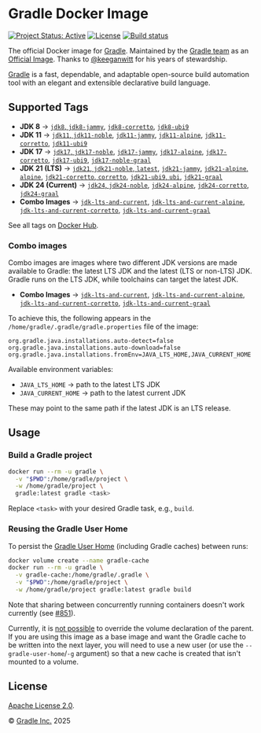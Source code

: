 # Gradle Docker Image

[![Project Status: Active](https://www.repostatus.org/badges/latest/active.svg)](https://www.repostatus.org/#active)
[![License](https://img.shields.io/badge/License-Apache_2.0-blue.svg)](/LICENSE)
[![Build status](https://github.com/gradle/docker-gradle/workflows/GitHub%20CI/badge.svg)](https://github.com/gradle/docker-gradle/actions?query=workflow%3A%22GitHub+CI%22)

The official Docker image for [Gradle](https://gradle.org/).
Maintained by the [Gradle team](https://github.com/gradle/docker-gradle) as an [Official Image](https://github.com/docker-library/official-images). Thanks to [@keeganwitt](https://github.com/keeganwitt) for his years of stewardship.

[Gradle](https://gradle.org/) is a fast, dependable, and adaptable open-source build automation tool with an elegant and extensible declarative build language.

## Supported Tags

- **JDK 8** → [`jdk8`, `jdk8-jammy`](jdk8-jammy/Dockerfile), [`jdk8-corretto`](jdk8-corretto/Dockerfile), [`jdk8-ubi9`](jdk8-ubi9/Dockerfile)
- **JDK 11** → [`jdk11`, `jdk11-noble`](jdk11-noble/Dockerfile), [`jdk11-jammy`](jdk11-jammy/Dockerfile), [`jdk11-alpine`](jdk11-alpine/Dockerfile), [`jdk11-corretto`](jdk11-corretto/Dockerfile), [`jdk11-ubi9`](jdk11-ubi9/Dockerfile)
- **JDK 17** → [`jdk17`, `jdk17-noble`](jdk17-noble/Dockerfile), [`jdk17-jammy`](jdk17-jammy/Dockerfile), [`jdk17-alpine`](jdk17-alpine/Dockerfile), [`jdk17-corretto`](jdk17-corretto/Dockerfile), [`jdk17-ubi9`](jdk17-ubi9/Dockerfile), [`jdk17-noble-graal`](jdk17-noble-graal/Dockerfile)
- **JDK 21 (LTS)** → [`jdk21`, `jdk21-noble`, `latest`](jdk21-noble/Dockerfile), [`jdk21-jammy`](jdk21-jammy/Dockerfile), [`jdk21-alpine`, `alpine`](jdk21-alpine/Dockerfile), [`jdk21-corretto`, `corretto`](jdk21-corretto/Dockerfile), [`jdk21-ubi9`, `ubi`](jdk21-ubi9/Dockerfile), [`jdk21-graal`](jdk21-noble-graal/Dockerfile)
- **JDK 24 (Current)** → [`jdk24`, `jdk24-noble`](jdk23/Dockerfile), [`jdk24-alpine`](jdk23-alpine/Dockerfile), [`jdk24-corretto`](jdk23-corretto/Dockerfile), [`jdk24-graal`](jdk23-noble-graal/Dockerfile)
- **Combo Images** → [`jdk-lts-and-current`](jdk-lts-and-current/Dockerfile), [`jdk-lts-and-current-alpine`](jdk-lts-and-current-alpine/Dockerfile), [`jdk-lts-and-current-corretto`](jdk-lts-and-current-corretto/Dockerfile), [`jdk-lts-and-current-graal`](jdk-lts-and-current-graal/Dockerfile)

See all tags on [Docker Hub](https://hub.docker.com/_/gradle/tags).

### Combo images

Combo images are images where two different JDK versions are made available to Gradle: the latest LTS JDK and the latest (LTS or non-LTS) JDK. Gradle runs on the LTS JDK, while toolchains can target the latest JDK.

- **Combo Images** → [`jdk-lts-and-current`](jdk-lts-and-current/Dockerfile), [`jdk-lts-and-current-alpine`](jdk-lts-and-current-alpine/Dockerfile), [`jdk-lts-and-current-corretto`](jdk-lts-and-current-corretto/Dockerfile), [`jdk-lts-and-current-graal`](jdk-lts-and-current-graal/Dockerfile)

To achieve this, the following appears in the  `/home/gradle/.gradle/gradle.properties` file of the image:

```properties
org.gradle.java.installations.auto-detect=false
org.gradle.java.installations.auto-download=false
org.gradle.java.installations.fromEnv=JAVA_LTS_HOME,JAVA_CURRENT_HOME
```

Available environment variables:

- `JAVA_LTS_HOME` → path to the latest LTS JDK
- `JAVA_CURRENT_HOME` → path to the latest current JDK

These may point to the same path if the latest JDK is an LTS release.

## Usage

### Build a Gradle project

```bash
docker run --rm -u gradle \
  -v "$PWD":/home/gradle/project \
  -w /home/gradle/project \
  gradle:latest gradle <task>
```

Replace `<task>` with your desired Gradle task, e.g., `build`.

### Reusing the Gradle User Home

To persist the [Gradle User Home](https://docs.gradle.org/current/userguide/directory_layout.html#dir:gradle_user_home) (including Gradle caches) between runs:

```bash
docker volume create --name gradle-cache
docker run --rm -u gradle \
  -v gradle-cache:/home/gradle/.gradle \
  -v "$PWD":/home/gradle/project \
  -w /home/gradle/project gradle:latest gradle build
```

Note that sharing between concurrently running containers doesn't work currently
(see [#851](https://github.com/gradle/gradle/issues/851)).

Currently, it is [not possible](https://github.com/moby/moby/issues/3465) to override the volume declaration of the parent.
If you are using this image as a base image and want the Gradle cache to be written into the next layer, you will need to use a new user (or use the `--gradle-user-home`/`-g` argument) so that a new cache is created that isn't mounted to a volume.

## License

[Apache License 2.0](https://www.apache.org/licenses/LICENSE-2.0).

© [Gradle Inc.](https://gradle.com) 2025
